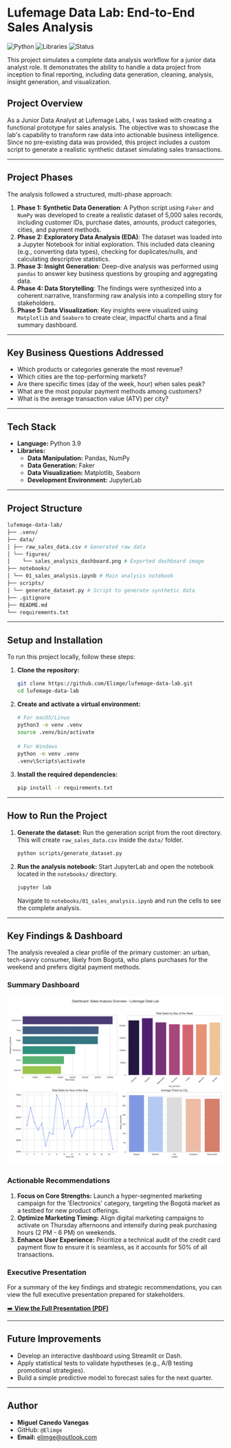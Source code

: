 # Lufemage Data Lab: End-to-End Sales Analysis

![Python](https://img.shields.io/badge/Python-3.9+-blue.svg)
![Libraries](https://img.shields.io/badge/Libraries-Pandas%20%7C%20NumPy%20%7C%20Seaborn-orange.svg)
![Status](https://img.shields.io/badge/Status-Completed-green.svg)

This project simulates a complete data analysis workflow for a junior data analyst role. It demonstrates the ability to handle a data project from inception to final reporting, including data generation, cleaning, analysis, insight generation, and visualization.

## Project Overview

As a Junior Data Analyst at Lufemage Labs, I was tasked with creating a functional prototype for sales analysis. The objective was to showcase the lab's capability to transform raw data into actionable business intelligence. Since no pre-existing data was provided, this project includes a custom script to generate a realistic synthetic dataset simulating sales transactions.

---

## Project Phases

The analysis followed a structured, multi-phase approach:

1.  **Phase 1: Synthetic Data Generation**: A Python script using `Faker` and `NumPy` was developed to create a realistic dataset of 5,000 sales records, including customer IDs, purchase dates, amounts, product categories, cities, and payment methods.
2.  **Phase 2: Exploratory Data Analysis (EDA)**: The dataset was loaded into a Jupyter Notebook for initial exploration. This included data cleaning (e.g., converting data types), checking for duplicates/nulls, and calculating descriptive statistics.
3.  **Phase 3: Insight Generation**: Deep-dive analysis was performed using `pandas` to answer key business questions by grouping and aggregating data.
4.  **Phase 4: Data Storytelling**: The findings were synthesized into a coherent narrative, transforming raw analysis into a compelling story for stakeholders.
5.  **Phase 5: Data Visualization**: Key insights were visualized using `Matplotlib` and `Seaborn` to create clear, impactful charts and a final summary dashboard.

---

## Key Business Questions Addressed

*   Which products or categories generate the most revenue?
*   Which cities are the top-performing markets?
*   Are there specific times (day of the week, hour) when sales peak?
*   What are the most popular payment methods among customers?
*   What is the average transaction value (ATV) per city?

---

## Tech Stack

*   **Language:** Python 3.9
*   **Libraries:**
    *   **Data Manipulation:** Pandas, NumPy
    *   **Data Generation:** Faker
    *   **Data Visualization:** Matplotlib, Seaborn
    *   **Development Environment:** JupyterLab

---

## Project Structure
```bash 
lufemage-data-lab/
├── .venv/
├── data/
│ ├── raw_sales_data.csv # Generated raw data
│ └── figures/
│    └── sales_analysis_dashboard.png # Exported dashboard image
├── notebooks/
│ └── 01_sales_analysis.ipynb # Main analysis notebook
├── scripts/
│ └── generate_dataset.py # Script to generate synthetic data
├── .gitignore
├── README.md
└── requirements.txt
```
---

## Setup and Installation

To run this project locally, follow these steps:

1.  **Clone the repository:**
    ```bash
    git clone https://github.com/Elimge/lufemage-data-lab.git
    cd lufemage-data-lab
    ```

2.  **Create and activate a virtual environment:**
    ```bash
    # For macOS/Linux
    python3 -m venv .venv
    source .venv/bin/activate

    # For Windows
    python -m venv .venv
    .venv\Scripts\activate
    ```

3.  **Install the required dependencies:**
    ```bash
    pip install -r requirements.txt
    ```

---

## How to Run the Project

1.  **Generate the dataset:**
    Run the generation script from the root directory. This will create `raw_sales_data.csv` inside the `data/` folder.
    ```bash
    python scripts/generate_dataset.py
    ```

2.  **Run the analysis notebook:**
    Start JupyterLab and open the notebook located in the `notebooks/` directory.
    ```bash
    jupyter lab
    ```
    Navigate to `notebooks/01_sales_analysis.ipynb` and run the cells to see the complete analysis.

---

## Key Findings & Dashboard

The analysis revealed a clear profile of the primary customer: an urban, tech-savvy consumer, likely from Bogotá, who plans purchases for the weekend and prefers digital payment methods.

### Summary Dashboard

![Sales Dashboard](./data/figures/sales_analysis_dashboard.png)

### Actionable Recommendations

1.  **Focus on Core Strengths:** Launch a hyper-segmented marketing campaign for the 'Electronics' category, targeting the Bogotá market as a testbed for new product offerings.
2.  **Optimize Marketing Timing:** Align digital marketing campaigns to activate on Thursday afternoons and intensify during peak purchasing hours (2 PM - 6 PM) on weekends.
3.  **Enhance User Experience:** Prioritize a technical audit of the credit card payment flow to ensure it is seamless, as it accounts for 50% of all transactions.

### Executive Presentation

For a summary of the key findings and strategic recommendations, you can view the full executive presentation prepared for stakeholders.

[➡️ **View the Full Presentation (PDF)**](./docs/Lufemage_Sales_Presentation.pdf)

---

## Future Improvements

*   Develop an interactive dashboard using Streamlit or Dash.
*   Apply statistical tests to validate hypotheses (e.g., A/B testing promotional strategies).
*   Build a simple predictive model to forecast sales for the next quarter.

---

## Author

*   **Miguel Canedo Vanegas** 
*   GitHub: `@Elimge` 
*   **Email:** elimge@outlook.com

